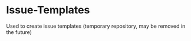 # Issue-Templates
Used to create issue templates (temporary repository, may be removed in the future)
